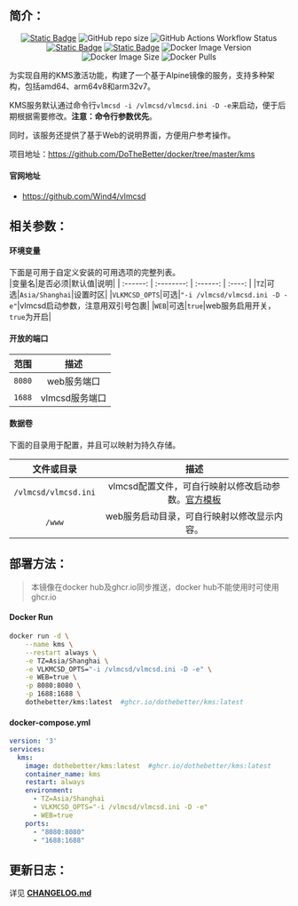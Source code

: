 ## 简介：
<p align="center">
<a target="_blank" href="https://github.com/DoTheBetter/docker/tree/master/kms"><img alt="Static Badge" src="https://img.shields.io/badge/Github-DoTheBetter%2Fdocker-brightgreen"></a>
<img alt="GitHub repo size" src="https://img.shields.io/github/repo-size/DoTheBetter/docker?label=GitHub%20repo%20size">
<img alt="GitHub Actions Workflow Status" src="https://img.shields.io/github/actions/workflow/status/DoTheBetter/docker/DockerBuild_kms.yml?label=GitHub%20Actions%20Workflow%20Status">
<br>
<a target="_blank" href="https://github.com/DoTheBetter/docker/pkgs/container/kms"><img alt="Static Badge" src="https://img.shields.io/badge/ghcr.io-dothebetter%2Fkms-brightgreen"></a>
<a target="_blank" href="https://hub.docker.com/r/dothebetter/kms"><img alt="Static Badge" src="https://img.shields.io/badge/docker.io-dothebetter%2Fkms-brightgreen"></a>
<img alt="Docker Image Version" src="https://img.shields.io/docker/v/dothebetter/kms?label=Image%20Version">
<img alt="Docker Image Size" src="https://img.shields.io/docker/image-size/dothebetter/kms?label=Image%20Size">
<img alt="Docker Pulls" src="https://img.shields.io/docker/pulls/dothebetter/kms?label=Docker%20Pulls">
</p>
为实现自用的KMS激活功能，构建了一个基于Alpine镜像的服务，支持多种架构，包括amd64、arm64v8和arm32v7。

KMS服务默认通过命令行`vlmcsd -i /vlmcsd/vlmcsd.ini -D -e`来启动，便于后期根据需要修改。**注意：命令行参数优先**。

同时，该服务还提供了基于Web的说明界面，方便用户参考操作。

项目地址：https://github.com/DoTheBetter/docker/tree/master/kms

#### 官网地址
* https://github.com/Wind4/vlmcsd

## 相关参数：

#### 环境变量
下面是可用于自定义安装的可用选项的完整列表。  
|变量名|是否必须|默认值|说明|
| :------: | :--------: | :------: | :----: |
|`TZ`|可选|`Asia/Shanghai`|设置时区|
|`VLKMCSD_OPTS`|可选|`"-i /vlmcsd/vlmcsd.ini -D -e"`|vlmcsd启动参数，注意用双引号包裹|
|`WEB`|可选|`true`|web服务启用开关，`true`为开启|

#### 开放的端口

|范围|描述|
| :----: | :----: |
|`8080`|web服务端口|
|`1688`|vlmcsd服务端口|

#### 数据卷

下面的目录用于配置，并且可以映射为持久存储。  

|文件或目录|描述|
| :----: | :----: |
|`/vlmcsd/vlmcsd.ini`|vlmcsd配置文件，可自行映射以修改启动参数。[官方模板](https://github.com/Wind4/vlmcsd/tree/master/etc)|
|`/www`|web服务启动目录，可自行映射以修改显示内容。|

## 部署方法：

> 本镜像在docker hub及ghcr.io同步推送，docker hub不能使用时可使用ghcr.io

#### Docker Run

```bash
docker run -d \
    --name kms \
    --restart always \
    -e TZ=Asia/Shanghai \
    -e VLKMCSD_OPTS="-i /vlmcsd/vlmcsd.ini -D -e" \
    -e WEB=true \
    -p 8080:8080 \
    -p 1688:1688 \
    dothebetter/kms:latest  #ghcr.io/dothebetter/kms:latest
```

#### docker-compose.yml

```yaml
version: '3'
services:
  kms:
    image: dothebetter/kms:latest  #ghcr.io/dothebetter/kms:latest
    container_name: kms
    restart: always
    environment:
      - TZ=Asia/Shanghai
      - VLKMCSD_OPTS="-i /vlmcsd/vlmcsd.ini -D -e"
      - WEB=true
    ports:
      - "8080:8080"
      - "1688:1688"
```
## 更新日志：
详见 **[CHANGELOG.md](./CHANGELOG.md)**